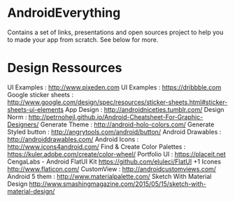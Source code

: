 # AndroidEverything

Contains a set of links, presentations and open sources project to help you to made your app from scratch. See below for more.

# Design Ressources
UI Examples : http://www.pixeden.com
UI Examples : https://dribbble.com
Google sticker sheets : http://www.google.com/design/spec/resources/sticker-sheets.html#sticker-sheets-ui-elements
App Design : http://androidniceties.tumblr.com/ 
Design Norm : http://petrnohejl.github.io/Android-Cheatsheet-For-Graphic-Designers/ 
Generate Theme : http://android-holo-colors.com/ 
Generate Styled button  : http://angrytools.com/android/button/
Android Drawables : http://androiddrawables.com/
Android Icons : http://www.icons4android.com/
Find & Create Color Palettes : https://kuler.adobe.com/create/color-wheel/
Portfolio UI : https://placeit.net
CengaLabs - Android FlatUI Kit https://github.com/eluleci/FlatUI 
+1 Icones http://www.flaticon.com/
CustomView : http://androidcustomviews.com/
Android 5 them : http://www.materialpalette.com/
Sketch With Material Design http://www.smashingmagazine.com/2015/05/15/sketch-with-material-design/
